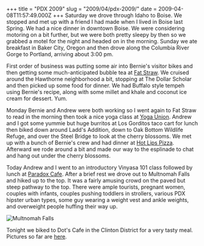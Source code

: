 +++
title = "PDX 2009"
slug = "2009/04/pdx-2009/"
date = 2009-04-08T11:57:49.000Z
+++
Saturday we drove through Idaho to Boise. We stopped and met up with a friend I had made when I lived in Boise last Spring. We had a nice dinner in downtown Boise. We were considering motoring on a bit further, but we were both pretty sleepy by then so we grabbed a motel for the night and headed on in the morning. Sunday we ate breakfast in Baker City, Oregon and then drove along the Columbia River Gorge to Portland, arriving about 3:00 pm.

First order of business was putting some air into Bernie's visitor bikes and then getting some much-anticipated bubble tea at [Fat Straw](http://www.lime.com/local/5626/fat_straw). We cruised around the Hawthorne neighborhood a bit, stopping at The Dollar Scholar and then picked up some food for dinner. We had Buffalo style tempeh using Bernie's recipe, along with some millet and khale and coconut ice cream for dessert. Yum.

Monday Bernie and Andrew were both working so I went again to Fat Straw to read in the morning then took a nice yoga class at [Yoga Union](http://www.yogaunioncwc.com/). Andrew and I got some yummie but huge burritos at Los Gorditos taco cart for lunch then biked down around Ladd's Addition, down to Oak Bottom Wildlife Refuge, and over the Steel Bridge to look at the cherry blossoms. We met up with a bunch of Bernie's crew and had dinner at [Hot Lips Pizza](http://www.hotlipspizza.com/). Afterward we rode around a bit and made our way to the esplinade to chat and hang out under the cherry blossoms.

Today Andrew and I went to an introductory Vinyasa 101 class followed by lunch at [Paradox Cafe](http://www.paradoxorganiccafe.com/). After a brief rest we drove out to Multnomah Falls and hiked up to the top. It was a fairly amusing crowd on the paved but steep pathway to the top. There were ample tourists, pregnant women, couples with infants, couples pushing toddlers in strollers, various PDX hipster urban types, some guy wearing a weight vest and ankle weights, and overweight people huffing their way up.

![Multnomah Falls](/photos/portland_spring_2009/049_multnomah_falls.jpg)

Tonight we biked to Dot's Cafe in the Clinton District for a very tasty meal. Pictures so far are [here](/app/photos?gallery=portland_spring_2009).